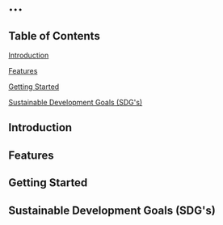 # ...

## Table of Contents
  [Introduction](#introduction)
  
  [Features](#features)
  
  [Getting Started](#getting-started)
  
  [Sustainable Development Goals (SDG's)](#sustainable-development-goal-(SDG's))

## Introduction

## Features

## Getting Started

## Sustainable Development Goals (SDG's)
